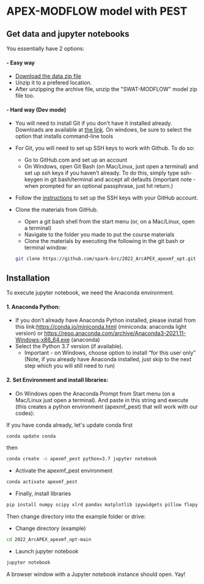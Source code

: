 # APEX-MODFLOW model with PEST

## Get data and jupyter notebooks
You essentially have 2 options:

#### - Easy way
- [Download the data zip file](https://github.com/spark-brc/2022_ArcAPEX_apexmf_opt/archive/refs/heads/main.zip)
- Unzip it to a prefered location.
- After unzipping the archive file, unzip the "SWAT-MODFLOW" model zip file too.

#### - Hard way (Dev mode)  
- You will need to install Git if you don’t have it installed already. Downloads are available at [the link](https://git-scm.com/download). On windows, be sure to select the option that installs command-line tools  
- For Git, you will need to set up SSH keys to work with Github. To do so:
    - Go to GitHub.com and set up an account
    - On Windows, open Git Bash (on Mac/Linux, just open a terminal) and set up ssh keys if you haven’t already. To do this, simply type ssh-keygen in git bash/terminal and accept all defaults (important note - when prompted for an optional passphrase, just hit return.)  
- Follow the [instructions](https://help.github.com/articles/adding-a-new-ssh-key-to-your-github-account/) to set up the SSH keys with your GitHub account.
- Clone the materials from GitHub.
    - Open a git bash shell from the start menu (or, on a Mac/Linux, open a terminal)
    - Navigate to the folder you made to put the course materials
    - Clone the materials by executing the following in the git bash or terminal window:    

    ```bash
    git clone https://github.com/spark-brc/2022_ArcAPEX_apexmf_opt.git
    ```  
        
## Installation
To execute jupyter notebook, we need the Anaconda environment.

#### 1. Anaconda Python:
- If you don’t already have Anaconda Python installed, please install from this link:https://conda.io/miniconda.html (miniconda: anaconda light version) or https://repo.anaconda.com/archive/Anaconda3-2021.11-Windows-x86_64.exe (anaconda)
- Select the Python 3.7 version (if available). 
    * Important - on Windows, choose option to install “for this user only” (Note, if you already have Anaconda installed, just skip to the next step which you will still need to run)

#### 2. Set Environment and install libraries:
- On Windows open the Anaconda Prompt from Start menu (on a Mac/Linux just open a terminal). And paste in this string and execute (this creates a python environment (apexmf_pest) that will work with our codes):

If you have conda already, let's update conda first
```bash
conda update conda
```
then
```bash
conda create -n apexmf_pest python=3.7 jupyter notebook
```
- Activate the apexmf_pest environment
```bash
conda activate apexmf_pest 
```
- Finally, install libraries 
```bash
pip install numpy scipy xlrd pandas matplotlib ipywidgets pillow flopy pyemu
```

Then change directory into the example folder or drive:  
- Change directory (example)
```bash
cd 2022_ArcAPEX_apexmf_opt-main
```  
- Launch jupyter notebook 
```bash
jupyter notebook
```

A browser window with a Jupyter notebook instance should open. Yay!
